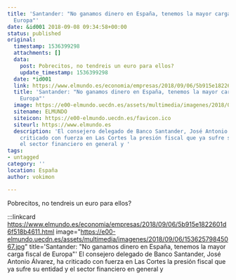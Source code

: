 ```yaml
---
title: 'Santander: "No ganamos dinero en España, tenemos la mayor carga fiscal de
  Europa"'
date: &id001 2018-09-08 09:34:58+00:00
status: published
original:
  timestamp: 1536399298
  attachments: []
  data:
    post: Pobrecitos, no tendreis un euro para ellos?
    update_timestamp: 1536399298
  date: *id001
  link: https://www.elmundo.es/economia/empresas/2018/09/06/5b915e1822601d6f518b4611.html
  title: 'Santander: "No ganamos dinero en España, tenemos la mayor carga fiscal de
    Europa"'
  image: https://e00-elmundo.uecdn.es/assets/multimedia/imagenes/2018/09/06/15362579845067.jpg
  sitename: ELMUNDO
  siteicon: https://e00-elmundo.uecdn.es/favicon.ico
  siteurl: https://www.elmundo.es
  description: 'El consejero delegado de Banco Santander, José Antonio Álvarez, ha
    criticado con fuerza en Las Cortes la presión fiscal que ya sufre su entidad y
    el sector financiero en general y '
tags:
- untagged
category: ''
location: España
author: vokimon

---
```

Pobrecitos, no tendreis un euro para ellos?

:::linkcard https://www.elmundo.es/economia/empresas/2018/09/06/5b915e1822601d6f518b4611.html image="https://e00-elmundo.uecdn.es/assets/multimedia/imagenes/2018/09/06/15362579845067.jpg" title='Santander: "No ganamos dinero en España, tenemos la mayor carga fiscal de Europa"'
    El consejero delegado de Banco Santander, José Antonio Álvarez, ha criticado con fuerza en Las Cortes la presión fiscal que ya sufre su entidad y el sector financiero en general y 

